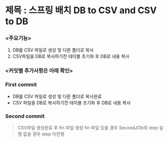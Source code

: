 제목 : 스프링 배치 DB to CSV and CSV to DB
==========================================
### <주요기능> 
1. DB를 CSV 파일로 생성 및 다른 폴더로 복사
2. CSV파일을 DB로 복사하기전 테이블 초기화 후 DB로 내용 복사


### <커밋별 추가사항은 아래 확인>
### First commit
- DB를 CSV 파일로 생성 및 다른 폴더로 복사완료
- CSV 파일을 DB로 복사하기전 테이블 초기화 후 DB로 내용 복사

### Second commit
>CSV파일 생성완료 후 fin 파일 생성
  >fin 파일 있을 경우 SecondJOb의 step 실행 없을 경우 step 미진행
